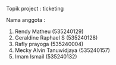 Topik project : ticketing

Nama anggota : 
1. Rendy Matheu (535240129) 
2. Geraldine Raphael S (535240128) 
3. Rafly prayoga (535240004) 
4. Mecky Alvin Tanuwidjaya (535240157) 
5. Imam Ismail (535240132)
